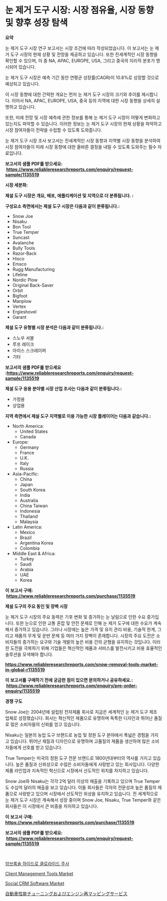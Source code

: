 <p><h1>눈 제거 도구 시장: 시장 점유율, 시장 동향 및 향후 성장 탐색</h1></p><p><strong>요약</strong></p>
<p><p>눈 제거 도구 시장 연구 보고서는 시장 조건에 따라 작성되었습니다. 이 보고서는 눈 제거 도구 시장의 현재 상황 및 전망을 제공하고 있습니다. 또한 전세계적인 시장 동향을 확인할 수 있으며, 이 중 NA, APAC, EUROPE, USA, 그리고 중국의 지리적 분포가 명시되어 있습니다.</p><p>눈 제거 도구 시장은 예측 기간 동안 연평균 성장률(CAGR)이 10.8%로 성장할 것으로 예상되고 있습니다.</p><p>이 시장 동향에 대한 간략한 개요는 먼저 눈 제거 도구 시장의 크기와 추이를 제시합니다. 이어서 NA, APAC, EUROPE, USA, 중국 등의 지역에 대한 시장 동향을 상세히 설명하고 있습니다.</p><p>또한, 미래 전망 및 시장 예측에 관한 정보를 통해 눈 제거 도구 시장이 어떻게 변화하고 있는지도 파악할 수 있습니다. 이러한 정보는 눈 제거 도구 시장의 현재 상황을 파악하고 시장 참여자들이 전략을 수립할 수 있도록 도와줍니다.</p><p>눈 제거 도구 시장 조사 보고서는 전세계적인 시장 동향과 지역별 시장 동향을 분석하여 시장 참여자들이 미래 시장 동향에 대한 올바른 결정을 내릴 수 있도록 도와주는 필수 자료입니다.</p></p>
<p><strong>보고서의 샘플 PDF를 받으세요: &nbsp;<a href="https://www.reliableresearchreports.com/enquiry/request-sample/1135519">https://www.reliableresearchreports.com/enquiry/request-sample/1135519</a></strong></p>
<p><strong>시장 세분화:</strong></p>
<p><strong> 제설 도구 시장은 개요, 배포, 애플리케이션 및 지역으로 더 분류됩니다. :</strong></p>
<p><strong>구성요소 측면에서는 제설 도구 시장은 다음과 같이 분류됩니다.:</strong></p>
<p><ul><li>Snow Joe</li><li>Nisaku</li><li>Bon Tool</li><li>True Temper</li><li>Suncast</li><li>Avalanche</li><li>Bully Tools</li><li>Razor-Back</li><li>Hisco</li><li>Emsco</li><li>Rugg Manufacturing</li><li>Lifeline</li><li>Nordic Plow</li><li>Original Back-Saver</li><li>Orbit</li><li>Bigfoot</li><li>Manplow</li><li>Vertex</li><li>Ergieshovel</li><li>Garant</li></ul></p>
<p><strong> 제설 도구 유형별 시장 분석은 다음과 같이 분류됩니다.:</strong></p>
<p><ul><li>스노우 셔블</li><li>루프 레이크</li><li>아이스 스크레이퍼</li><li>기타</li></ul></p>
<p><strong>보고서의 샘플 PDF를 받으세요 :<a href="https://www.reliableresearchreports.com/enquiry/request-sample/1135519">https://www.reliableresearchreports.com/enquiry/request-sample/1135519</a></strong></p>
<p><strong> 제설 도구 응용 분야별 시장 산업 조사는 다음과 같이 분류됩니다.:</strong></p>
<p><ul><li>가정용</li><li>상업용</li></ul></p>
<p><strong>지역 측면에서 제설 도구 지역별로 이용 가능한 시장 플레이어는 다음과 같습니다.:</strong></p>
<p><ul>
    <li>
        North America:
        <ul>
            <li>United States</li>
            <li>Canada</li>
        </ul>
    </li>
    <li>
        Europe:
        <ul>
            <li>Germany</li>
            <li>France</li>
            <li>U.K.</li>
            <li>Italy</li>
            <li>Russia</li>
        </ul>
    </li>
    <li>
        Asia-Pacific:
        <ul>
            <li>China</li>
            <li>Japan</li>
            <li>South Korea</li>
            <li>India</li>
            <li>Australia</li>
            <li>China Taiwan</li>
            <li>Indonesia</li>
            <li>Thailand</li>
            <li>Malaysia</li>
        </ul>
    </li>
    <li>
        Latin America:
        <ul>
            <li>Mexico</li>
            <li>Brazil</li>
            <li>Argentina Korea</li>
            <li>Colombia</li>
        </ul>
    </li>
    <li>
        Middle East & Africa:
        <ul>
            <li>Turkey</li>
            <li>Saudi</li>
            <li>Arabia</li>
            <li>UAE</li>
            <li>Korea</li>
        </ul>
    </li>
    </ul></p>
<p><strong>이 보고서 구매: &nbsp;<a href="https://www.reliableresearchreports.com/purchase/1135519">https://www.reliableresearchreports.com/purchase/1135519</a></strong></p>
<p><strong>제설 도구의 주요 동인 및 장벽 시장</strong></p>
<p><p>눈 제거 도구 시장의 주요 동력은 기후 변화 및 증가하는 눈 날림으로 인한 수요 증가입니다. 또한 눈으로 인한 교통 혼잡 및 안전 문제로 인해 눈 제거 도구에 대한 수요가 계속해서 증가하고 있습니다. 그러나 시장에는 높은 가격 및 유지 관리 비용, 기술적 한계, 그리고 제품의 무게 및 운반 문제 등 여러 가지 장벽이 존재합니다. 시장의 주요 도전은 소비자들의 증가하는 요구와 기술 개발의 높은 비용 간의 균형을 유지하는 것입니다. 이러한 도전을 극복하기 위해 기업들은 혁신적인 제품과 서비스를 발전시키고 비용 효율적인 솔루션을 모색해야 합니다.</p></p>
<p><strong><a href="https://www.reliableresearchreports.com/snow-removal-tools-market-in-global-r1135519">https://www.reliableresearchreports.com/snow-removal-tools-market-in-global-r1135519</a></strong></p>
<p><strong>이 보고서를 구매하기 전에 궁금한 점이 있으면 문의하거나 공유하세요.: &nbsp;<a href="https://www.reliableresearchreports.com/enquiry/pre-order-enquiry/1135519">https://www.reliableresearchreports.com/enquiry/pre-order-enquiry/1135519</a></strong></p>
<p><strong>경쟁 구도</strong></p>
<p><p>Snow Joe는 2004년에 설립된 전자제품 회사로 지금은 세계적인 눈 제거 도구 제조 업체로 성장했습니다. 회사는 혁신적인 제품으로 유명하며 독특한 디자인과 뛰어난 품질로 많은 소비자들의 신뢰를 얻고 있습니다.</p><p>Nisaku는 일본의 농업 도구 브랜드로 농업 및 정원 도구 분야에서 폭넓은 경험을 가지고 있습니다. 뛰어난 재질과 디자인으로 유명하며 고품질의 제품을 생산하여 많은 소비자들에게 선호를 받고 있습니다.</p><p>True Temper는 미국의 정원 도구 전문 브랜드로 1800년대부터의 역사를 가지고 있습니다. 높은 품질과 신뢰성으로 수많은 소비자들에게 사랑받고 있는 회사입니다. 다양한 제품 라인업과 지속적인 혁신으로 시장에서 선도적인 위치를 차지하고 있습니다.</p><p>Snow Joe와 Nisaku는 각각 2억 달러 이상의 매출을 기록하고 있으며 True Temper도 수십억 달러의 매출을 보고 있습니다. 이들 회사들은 각자의 전문성과 높은 품질의 제품으로 사랑받고 있으며 시장에서 선도적인 위상을 유지하고 있습니다. 전 세계적으로 눈 제거 도구 시장은 계속해서 성장 중이며 Snow Joe, Nisaku, True Temper와 같은 회사들은 이 시장에서 큰 비중을 차지하고 있습니다.</p></p>
<p><strong>이 보고서 구매: &nbsp; <a href="https://www.reliableresearchreports.com/purchase/1135519">https://www.reliableresearchreports.com/purchase/1135519</a></strong></p>
<p><strong>보고서의 샘플 PDF를 받으세요: &nbsp;<a href="https://www.reliableresearchreports.com/enquiry/request-sample/1135519">https://www.reliableresearchreports.com/enquiry/request-sample/1135519</a></strong><strong></strong></p>
<p>&nbsp;</p>
<p><p><a href="https://medium.com/@brianakoepp2023/%EC%95%B0%EB%B8%8C%EB%A1%9D%EC%86%94-%EC%97%BC%EC%82%B0%EC%97%BC-%EC%A3%BC%EC%82%AC-%EC%8B%9C%EC%9E%A5-%EB%8F%99%ED%96%A5%EA%B3%BC-%EC%8B%9C%EC%9E%A5-%EB%B6%84%EC%84%9D%EC%9D%80-2024%EB%85%84%EB%B6%80%ED%84%B0-2031%EB%85%84%EA%B9%8C%EC%A7%80-%EC%98%88%EC%B8%A1%EB%90%98%EC%97%88%EC%8A%B5%EB%8B%88%EB%8B%A4-96d10c712c57">암브록솔 하이드로 클로라이드 주사</a></p><p><a href="https://www.linkedin.com/pulse/client-management-tools-market-exploring-share-trends-future-zp38f?trackingId=UQ2oFbASmXW4uADSIvx%2BPw%3D%3D">Client Management Tools Market</a></p><p><a href="https://www.linkedin.com/pulse/social-crm-software-market-furnishes-information-share-trends-hazof?trackingId=rCFN2z3SJEdIzVkQohljCg%3D%3D">Social CRM Software Market</a></p><p><a href="https://medium.com/@larrycruz525/%E8%87%AA%E5%8B%95%E8%BB%8A%E3%81%AE%E3%83%91%E3%83%95%E3%82%A9%E3%83%BC%E3%83%9E%E3%83%B3%E3%82%B9%E3%83%81%E3%83%A5%E3%83%BC%E3%83%8B%E3%83%B3%E3%82%B0%E3%81%A8%E3%82%A8%E3%83%B3%E3%82%B8%E3%83%B3%E3%83%AA%E3%83%9E%E3%83%83%E3%83%94%E3%83%B3%E3%82%B0%E3%82%B5%E3%83%BC%E3%83%93%E3%82%B9%E5%B8%82%E5%A0%B4%E3%81%AE%E5%B1%95%E6%9C%9B-%E6%A5%AD%E7%95%8C%E3%81%AE%E6%A6%82%E8%A6%81%E3%81%A8%E4%BA%88%E6%B8%AC-2024%E5%B9%B4%E3%81%8B%E3%82%892031%E5%B9%B4-ab6e1eeee550">自動車性能チューニングおよびエンジン再マッピングサービス</a></p></p>